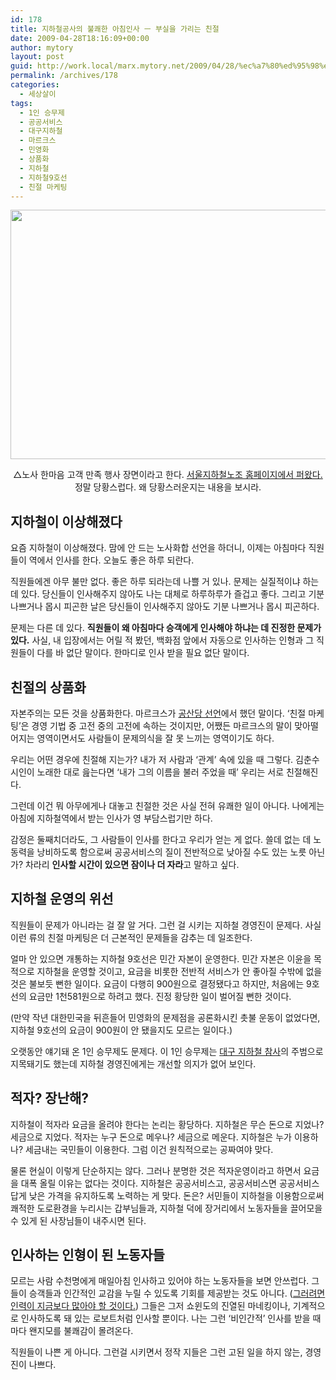 ```yaml
---
id: 178
title: 지하철공사의 불쾌한 아침인사 ㅡ 부실을 가리는 친절
date: 2009-04-28T18:16:09+00:00
author: mytory
layout: post
guid: http://work.local/marx.mytory.net/2009/04/28/%ec%a7%80%ed%95%98%ec%b2%a0%ea%b3%b5%ec%82%ac%ec%9d%98-%eb%b6%88%ec%be%8c%ed%95%9c-%ec%95%84%ec%b9%a8%ec%9d%b8%ec%82%ac-%e3%85%a1-%eb%b6%80%ec%8b%a4%ec%9d%84-%ea%b0%80%eb%a6%ac%eb%8a%94-%ec%b9%9c/
permalink: /archives/178
categories:
  - 세상살이
tags:
  - 1인 승무제
  - 공공서비스
  - 대구지하철
  - 마르크스
  - 민영화
  - 상품화
  - 지하철
  - 지하철9호선
  - 친절 마케팅
---
```

<div class="imageblock center" style="text-align: center; clear: both;">
  <img src="http://cfile1.uf.tistory.com/image/1673400F49F746CB029EAD" alt="" height="399" width="600" /></p> 
  
  <p>
    △노사 한마음 고객 만족 행사 장면이라고 한다. <a href="http://www.sslu.or.kr/zbbs/view.php?no=596&#038;id=news_headline&#038;page=1&#038;sn1=&#038;divpage=1&#038;sn=off&#038;ss=on&#038;sc=on&#038;select_arrange=headnum&#038;desc=asc" target="_blank" title="퍼온 곳 가보기">서울지하철노조 홈페이지에서 퍼왔다.</a> 정말 당황스럽다. 왜 당황스러운지는 내용을 보시라.
  </p>
</div>

## 지하철이 이상해졌다

요즘 지하철이 이상해졌다. 맘에 안 드는 노사화합 선언을 하더니, 이제는 아침마다 직원들이 역에서 인사를 한다. 오늘도 좋은 하루 되란다.

직원들에겐 아무 불만 없다. 좋은 하루 되라는데 나쁠 거 있나. 문제는 실질적이냐 하는 데 있다. 당신들이 인사해주지 않아도 나는 대체로 하루하루가 즐겁고 좋다. 그리고 기분 나쁘거나 몹시 피곤한 날은 당신들이 인사해주지 않아도 기분 나쁘거나 몹시 피곤하다.

문제는 다른 데 있다. **직원들이 왜 아침마다 승객에게 인사해야 하냐는 데 진정한 문제가 있다.** 사실, 내 입장에서는 어릴 적 봤던, 백화점 앞에서 자동으로 인사하는 인형과 그 직원들이 다를 바 없단 말이다. 한마디로 인사 받을 필요 없단 말이다.

## 친절의 상품화

자본주의는 모든 것을 상품화한다. 마르크스가 <a href="http://wspaper.org/article/6004" target="_blank" title="최영준, 《공산주의 선언》 출간 1백60주년 - 자본주의의 모순을 고발하고 대안을 제시하다, 2008-10-27">공산당 선언</a>에서 했던 말이다. ‘친절 마케팅’은 경영 기법 중 고전 중의 고전에 속하는 것이지만, 어쨌든 마르크스의 말이 맞아떨어지는 영역이면서도 사람들이 문제의식을 잘 못 느끼는 영역이기도 하다.

우리는 어떤 경우에 친절해 지는가? 내가 저 사람과 ‘관계’ 속에 있을 때 그렇다. 김춘수 시인이 노래한 대로 읊는다면 ‘내가 그의 이름을 불러 주었을 때’ 우리는 서로 친절해진다.

그런데 이건 뭐 아무에게나 대놓고 친절한 것은 사실 전혀 유쾌한 일이 아니다. 나에게는 아침에 지하철역에서 받는 인사가 영 부담스럽기만 하다.

감정은 둘째치더라도, 그 사람들이 인사를 한다고 우리가 얻는 게 없다. 쓸데 없는 데 노동력을 낭비하도록 함으로써 공공서비스의 질이 전반적으로 낮아질 수도 있는 노릇 아닌가? 차라리 **인사할 시간이 있으면 잠이나 더 자라**고 말하고 싶다.

## 지하철 운영의 위선

직원들이 문제가 아니라는 걸 잘 알 거다. 그런 걸 시키는 지하철 경영진이 문제다. 사실 이런 류의 친절 마케팅은 더 근본적인 문제들을 감추는 데 일조한다.

얼마 안 있으면 개통하는 지하철 9호선은 민간 자본이 운영한다. 민간 자본은 이윤을 목적으로 지하철을 운영할 것이고, 요금을 비롯한 전반적 서비스가 안 좋아질 수밖에 없을 것은 불보듯 뻔한 일이다. 요금이 다행히 900원으로 결정됐다고 하지만, 처음에는 9호선의 요금만 1천581원으로 하려고 했다. 진정 황당한 일이 벌어질 뻔한 것이다.

(만약 작년 대한민국을 뒤흔들어 민영화의 문제점을 공론화시킨 촛불 운동이 없었다면, 지하철 9호선의 요금이 900원이 안 됐을지도 모르는 일이다.)

오랫동안 얘기돼 온 1인 승무제도 문제다. 이 1인 승무제는 <a href="http://wspaper.org/article/604" target="_blank" title="정준형, 대구 지하철 참사 - 안전보다 비용 절감이 먼저인 사회의 징후, 2003-03-01">대구 지하철 참사</a>의 주범으로 지목돼기도 했는데 지하철 경영진에게는 개선할 의지가 없어 보인다.

## 적자? 장난해?

지하철이 적자라 요금을 올려야 한다는 논리는 황당하다. 지하철은 무슨 돈으로 지었나? 세금으로 지었다. 적자는 누구 돈으로 메우나? 세금으로 메운다. 지하철은 누가 이용하나? 세금내는 국민들이 이용한다. 그럼 이건 원칙적으로는 공짜여야 맞다.

물론 현실이 이렇게 단순하지는 않다. 그러나 분명한 것은 적자운영이라고 하면서 요금을 대폭 올릴 이유는 없다는 것이다. 지하철은 공공서비스고, 공공서비스면 공공서비스답게 낮은 가격을 유지하도록 노력하는 게 맞다. 돈은? 서민들이 지하철을 이용함으로써 쾌적한 도로환경을 누리시는 갑부님들과, 지하철 덕에 장거리에서 노동자들을 끌어모을 수 있게 된 사장님들이 내주시면 된다.

## 인사하는 인형이 된 노동자들

모르는 사람 수천명에게 매일아침 인사하고 있어야 하는 노동자들을 보면 안쓰럽다. 그들이 승객들과 인간적인 교감을 누릴 수 있도록 기회를 제공받는 것도 아니다. (<a href="http://wspaper.org/article/5358" target="_blank" title="강철구,“위험한 지하철, 너나 타라 오세훈”,2008-05-26">그러려면 인력이 지금보다 많아야 할 것이다.</a>) 그들은 그저 쇼윈도의 진열된 마네킹이나, 기계적으로 인사하도록 돼 있는 로보트처럼 인사할 뿐이다. 나는 그런 ‘비인간적’ 인사를 받을 때마다 왠지모를 불쾌감이 몰려온다.

직원들이 나쁜 게 아니다. 그런걸 시키면서 정작 지들은 그런 고된 일을 하지 않는, 경영진이 나쁘다.